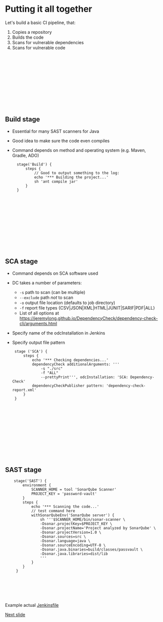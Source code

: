 # Putting it all together

Let's build a basic CI pipeline, that:
1. Copies a repository
2. Builds the code
3. Scans for vulnerable dependencies
4. Scans for vulnerable code

<br /><br /><br /><br /><br /><br /><br /><br /><br /><br />

## Build stage

* Essential for many SAST scanners for Java
* Good idea to make sure the code even compiles
* Command depends on method and operating system (e.g. Maven, Gradle, ADO)

        stage('Build') {
            steps {
                // Good to output something to the log:
                echo '*** Building the project...'
                sh 'ant compile jar'
            }
        }

<br /><br /><br /><br /><br /><br /><br /><br /><br /><br />

## SCA stage

* Command depends on SCA software used
* DC takes a number of parameters:
   * ```-s``` path to scan (can be multiple)
   * ```--exclude``` path _not_ to scan
   * ```-o``` output file location (defaults to job directory)
   * ```-f``` report file types {CSV|JSON|XML|HTML|JUNIT|SARIF|PDF|ALL}
   * List of all options at https://jeremylong.github.io/DependencyCheck/dependency-check-cli/arguments.html
 * Specify name of the odcInstallation in Jenkins
 * Specify output file pattern

        stage ('SCA') {
            steps {
                echo '*** Checking dependencies...'
                dependencyCheck additionalArguments: ''' 
                    -s "./src"
                    -f "ALL" 
                    --prettyPrint''', odcInstallation: 'SCA: Dependency-Check'
                dependencyCheckPublisher pattern: 'dependency-check-report.xml'
            }
        }

<br /><br /><br /><br /><br /><br /><br /><br /><br /><br />

## SAST stage

        stage('SAST') {
            environment {
                SCANNER_HOME = tool 'SonarQube Scanner'
                PROJECT_KEY = 'password-vault'
            }
            steps {
                echo '*** Scanning the code...'
                // test command here
                withSonarQubeEnv('SonarQube server') {
                    sh '''$SCANNER_HOME/bin/sonar-scanner \
                    -Dsonar.projectKey=$PROJECT_KEY \
                    -Dsonar.projectName='Project analyzed by SonarQube' \
                    -Dsonar.projectVersion=1.0 \
                    -Dsonar.sources=src \
                    -Dsonar.language=java \
                    -Dsonar.sourceEncoding=UTF-8 \
                    -Dsonar.java.binaries=build/classes/passvault \
                    -Dsonar.java.libraries=dist/lib
                    '''
                }
            }
         }

<br /><br /><br /><br />

Example actual [Jenkinsfile](https://github.com/xenloops/password-vault/blob/master/Jenkinsfile)

[Next slide](pipe_as_code_2.md)
